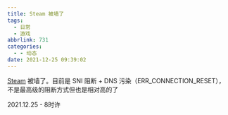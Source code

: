 ```yaml
---
title: Steam 被墙了
tags:
  - 日常
  - 游戏
abbrlink: 731
categories:
  - - 动态
date: 2021-12-25 09:39:02
---
```


[Steam](http://store.steampowered.com) 被墙了。目前是 SNI 阻断 + DNS 污染（ERR\_CONNECTION\_RESET），不是最高级的阻断方式但也是相对高的了

2021.12.25 - 8时许
